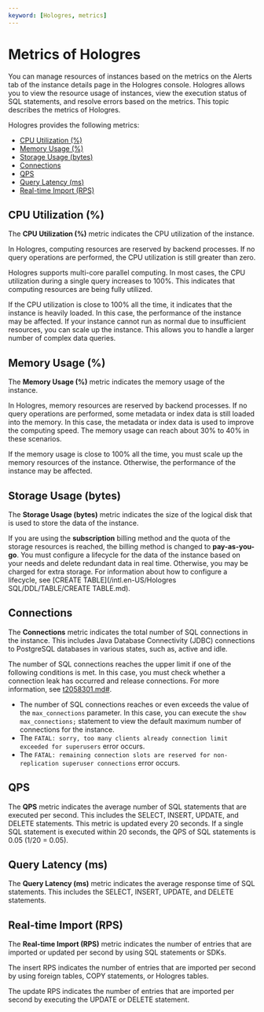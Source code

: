 ```yaml
---
keyword: [Hologres, metrics]
---
```


# Metrics of Hologres

You can manage resources of instances based on the metrics on the Alerts tab of the instance details page in the Hologres console. Hologres allows you to view the resource usage of instances, view the execution status of SQL statements, and resolve errors based on the metrics. This topic describes the metrics of Hologres.

Hologres provides the following metrics:

-   [CPU Utilization \(%\)](#section_i9a_t9b_jvs)
-   [Memory Usage \(%\)](#section_nql_nm4_nzz)
-   [Storage Usage \(bytes\)](#section_qsi_n05_rgr)
-   [Connections](#section_qbs_kr4_jhf)
-   [QPS](#section_4d4_8y3_c1s)
-   [Query Latency \(ms\)](#section_8um_xe1_ddb)
-   [Real-time Import \(RPS\)](#section_y7x_930_cre)

## CPU Utilization \(%\)

The **CPU Utilization \(%\)** metric indicates the CPU utilization of the instance.

In Hologres, computing resources are reserved by backend processes. If no query operations are performed, the CPU utilization is still greater than zero.

Hologres supports multi-core parallel computing. In most cases, the CPU utilization during a single query increases to 100%. This indicates that computing resources are being fully utilized.

If the CPU utilization is close to 100% all the time, it indicates that the instance is heavily loaded. In this case, the performance of the instance may be affected. If your instance cannot run as normal due to insufficient resources, you can scale up the instance. This allows you to handle a larger number of complex data queries.

## Memory Usage \(%\)

The **Memory Usage \(%\)** metric indicates the memory usage of the instance.

In Hologres, memory resources are reserved by backend processes. If no query operations are performed, some metadata or index data is still loaded into the memory. In this case, the metadata or index data is used to improve the computing speed. The memory usage can reach about 30% to 40% in these scenarios.

If the memory usage is close to 100% all the time, you must scale up the memory resources of the instance. Otherwise, the performance of the instance may be affected.

## Storage Usage \(bytes\)

The **Storage Usage \(bytes\)** metric indicates the size of the logical disk that is used to store the data of the instance.

If you are using the **subscription** billing method and the quota of the storage resources is reached, the billing method is changed to **pay-as-you-go**. You must configure a lifecycle for the data of the instance based on your needs and delete redundant data in real time. Otherwise, you may be charged for extra storage. For information about how to configure a lifecycle, see [CREATE TABLE](/intl.en-US/Hologres SQL/DDL/TABLE/CREATE TABLE.md).

## Connections

The **Connections** metric indicates the total number of SQL connections in the instance. This includes Java Database Connectivity \(JDBC\) connections to PostgreSQL databases in various states, such as, active and idle.

The number of SQL connections reaches the upper limit if one of the following conditions is met. In this case, you must check whether a connection leak has occurred and release connections. For more information, see [t2058301.md\#]().

-   The number of SQL connections reaches or even exceeds the value of the `max_connections` parameter. In this case, you can execute the `show max_connections;` statement to view the default maximum number of connections for the instance.
-   The `FATAL: sorry, too many clients already connection limit exceeded for superusers` error occurs.
-   The `FATAL: remaining connection slots are reserved for non-replication superuser connections` error occurs.

## QPS

The **QPS** metric indicates the average number of SQL statements that are executed per second. This includes the SELECT, INSERT, UPDATE, and DELETE statements. This metric is updated every 20 seconds. If a single SQL statement is executed within 20 seconds, the QPS of SQL statements is 0.05 \(1/20 = 0.05\).

## Query Latency \(ms\)

The **Query Latency \(ms\)** metric indicates the average response time of SQL statements. This includes the SELECT, INSERT, UPDATE, and DELETE statements.

## Real-time Import \(RPS\)

The **Real-time Import \(RPS\)** metric indicates the number of entries that are imported or updated per second by using SQL statements or SDKs.

The insert RPS indicates the number of entries that are imported per second by using foreign tables, COPY statements, or Hologres tables.

The update RPS indicates the number of entries that are imported per second by executing the UPDATE or DELETE statement.

